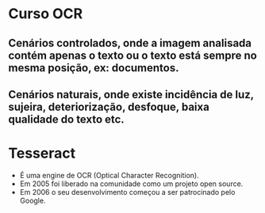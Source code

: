 # Curso OCR

## Cenários controlados, onde a imagem analisada contém apenas o texto ou o texto está sempre no mesma posição, ex: documentos.

## Cenários naturais, onde existe incidência de luz, sujeira, deteriorização, desfoque, baixa qualidade do texto etc.


# Tesseract

 - É uma engine de OCR (Optical Character Recognition).
 - Em 2005 foi liberado na comunidade como um projeto open source.
 - Em 2006 o seu desenvolvimento começou a ser patrocinado pelo Google.